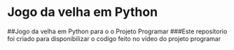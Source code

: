 # Jogo da velha em Python
##Jogo da velha em Python para o o Projeto Programar
###Este repositorio foi criado para disponibilizar o codigo feito no video do projeto programar
